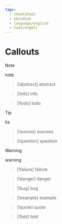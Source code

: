 ```yaml
---
tags:
  - cheatsheet
  - obsidian
  - language/english
  - taal/engels
---
```



# Callouts
>[!note]
>note

>[!abstract]
>abstract

>[!info]
>info

>[!todo]
>todo

>[!tip]
>tis

>[!succes]
>success

>[!question]
>question

>[!warning]
>warning

>[!failure]
>failure

>[!danger]
>danger

>[!bug]
>bug

>[!example]
>example

>[!quote]
>quote

>[!fold]
>fold


